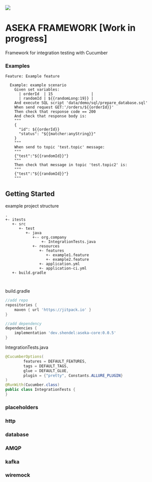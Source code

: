 [![](https://jitpack.io/v/dev.shendel/aseka-core.svg)](https://jitpack.io/#dev.shendel/aseka-core)
# ASEKA FRAMEWORK [Work in progress]

Framework for integration testing with Cucumber

[//]: # (TODO add description)

### Examples

```gherkin
Feature: Example feature

  Example: example scenario
    Given set variables:
      | orderId  | 15                 |
      | randomId | ${{randomLong:19}} |
    And execute SQL script 'data/demo/sql/prepare_database.sql'
    When send request GET:'/orders/${{orderId}}'
    Then check that response code == 200
    And check that response body is:
    """
    {
      "id": ${{orderId}}
      "status": "${{matcher:anyString}}"
    }
    """
    When send to topic 'test.topic' message:
    """
    {"test":"${{randomId}}"}
    """
    Then check that message in topic 'test.topic2' is:
    """
    {"test":"${{randomId}}"}
    """
```

## Getting Started
example project structure
```
.
+- itests
   +- src
      +- test
         +- java
            +-- org.company
                +- IntegrationTests.java
            +- resources
               +- features
                  +- example1.feature
                  +- example2.feature
               +- application.yml
               +- application-ci.yml
   +- build.gradle

     
```

build.gradle
```groovy
//add repo
repositories {
    maven { url 'https://jitpack.io' }
}

//add dependency
dependencies {
    implementation 'dev.shendel:aseka-core:0.0.5'
}
```

IntegrationTests.java
```java
@CucumberOptions(
        features = DEFAULT_FEATURES,
        tags = DEFAULT_TAGS,
        glue = DEFAULT_GLUE,
        plugin = {"pretty", Constants.ALLURE_PLUGIN}
)
@RunWith(Cucumber.class)
public class IntegrationTests {
}
```

### placeholders

### http

### database

### AMQP

### kafka

### wiremock
